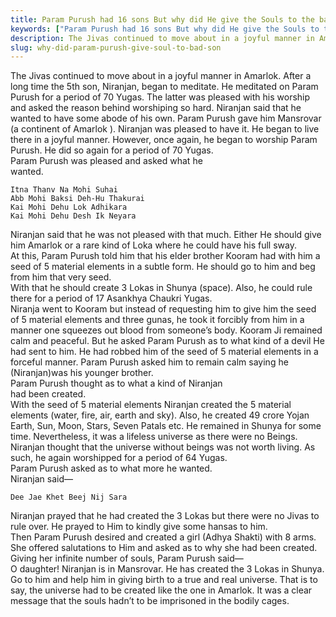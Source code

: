 ```yaml
---
title: Param Purush had 16 sons But why did He give the Souls to the bad Son alone?
keywords: ["Param Purush had 16 sons But why did He give the Souls to the bad Son alone?",Sahib Bandgi books,]
description: The Jivas continued to move about in a joyful manner in Amarlok. After a long time the 5th son, Niranjan, began to meditate. He meditated on Param Purush f
slug: why-did-param-purush-give-soul-to-bad-son
---
```


The Jivas continued to move about in a joyful manner in Amarlok. After a long time the 5th son, Niranjan, began to meditate. He meditated on Param Purush for a period of 70 Yugas. The latter was pleased with his worship and asked the reason behind worshiping so hard. Niranjan said that he wanted to have some abode of his own. Param Purush gave him Mansrovar (a continent of Amarlok ). Niranjan was pleased to have it. He began to live there in a joyful manner. However, once again, he began to worship Param Purush. He did so again for a period of 70 Yugas.  
Param Purush was pleased and asked what he  
wanted.  
```text  
Itna Thanv Na Mohi Suhai  
Abb Mohi Baksi Deh-Hu Thakurai  
Kai Mohi Dehu Lok Adhikara  
Kai Mohi Dehu Desh Ik Neyara  
```  
Niranjan said that he was not pleased with that much. Either He should give him Amarlok or a rare kind of Loka where he could have his full sway.  
At this, Param Purush told him that his elder brother Kooram had with him a seed of 5 material elements in a subtle form. He should go to him and beg from him that very seed.  
With that he should create 3 Lokas in Shunya (space). Also, he could rule there for a period of 17 Asankhya Chaukri Yugas.  
Niranja went to Kooram but instead of requesting him to give him the seed of 5 material elements and three gunas, he took it forcibly from him in a manner one squeezes out blood from someone’s body. Kooram Ji remained calm and peaceful. But he asked Param Purush as to what kind of a devil He had sent to him. He had robbed him of the seed of 5 material elements in a forceful manner. Param Purush asked him to remain calm saying he (Niranjan)was his younger brother.  
Param Purush thought as to what a kind of Niranjan  
had been created.  
With the seed of 5 material elements Niranjan created the 5 material elements (water, fire, air, earth and sky). Also, he created 49 crore Yojan Earth, Sun, Moon, Stars, Seven Patals etc. He remained in Shunya for some time. Nevertheless, it was a lifeless universe as there were no Beings. Niranjan thought that the universe without beings was not worth living. As such, he again worshipped for a period of 64 Yugas.  
Param Purush asked as to what more he wanted.  
Niranjan said—  
```text  
Dee Jae Khet Beej Nij Sara  
```  
Niranjan prayed that he had created the 3 Lokas but there were no Jivas to rule over. He prayed to Him to kindly give some hansas to him.  
Then Param Purush desired and created a girl (Adhya Shakti) with 8 arms. She offered salutations to Him and asked as to why she had been created. Giving her infinite number of souls, Param Purush said—  
O daughter! Niranjan is in Mansrovar. He has created the 3 Lokas in Shunya. Go to him and help him in giving birth to a true and real universe. That is to say, the universe had to be created like the one in Amarlok. It was a clear message that the souls hadn’t to be imprisoned in the bodily cages.  



  
